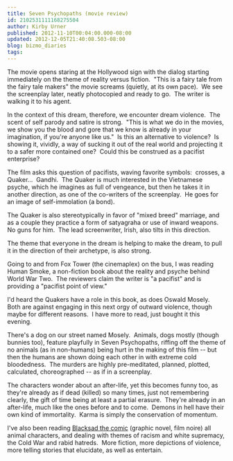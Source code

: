 ```yaml
---
title: Seven Psychopaths (movie review)
id: 2102531111168275504
author: Kirby Urner
published: 2012-11-10T00:04:00.000-08:00
updated: 2012-12-05T21:40:08.503-08:00
blog: bizmo_diaries
tags: 
---
```


The movie opens staring at the Hollywood sign with the dialog starting immediately on the theme of reality versus fiction.  "This is a fairy tale from the fairy tale makers" the movie screams (quietly, at its own pace).  We see the screenplay later, neatly photocopied and ready to go.  The writer is walking it to his agent.

In the context of this dream, therefore, we encounter dream violence.  The scent of self parody and satire is strong.  "This is what we do in the movies, we show you the blood and gore that we know is already in your imagination, if you're anyone like us."  Is this an alternative to violence?  Is showing it, vividly, a way of sucking it out of the real world and projecting it to a safer more contained one?  Could this be construed as a pacifist enterprise?

The film asks this question of pacifists, waving favorite symbols:  crosses, a Quaker...  Gandhi.  The Quaker is much interested in the Vietnamese psyche, which he imagines as full of vengeance, but then he takes it in another direction, as one of the co-writers of the screenplay.  He goes for an image of self-immolation (a bond).

The Quaker is also stereotypically in favor of "mixed breed" marriage, and as a couple they practice a form of satyagraha or use of inward weapons.  No guns for him.  The lead screenwriter, Irish, also tilts in this direction.

The theme that everyone in the dream is helping to make the dream, to pull it in the direction of their archetype, is also strong.

Going to and from Fox Tower (the cinemaplex) on the bus, I was reading Human Smoke, a non-fiction book about the reality and psyche behind World War Two.  The reviewers claim the writer is "a pacifist" and is providing a "pacifist point of view."

I'd heard the Quakers have a role in this book, as does Oswald Mosely.  Both are against engaging in this next orgy of outward violence, though maybe for different reasons.  I have more to read, just bought it this evening.

There's a dog on our street named Mosely.  Animals, dogs mostly (though bunnies too), feature playfully in Seven Psychopaths, riffing off the theme of no animals (as in non-humans) being hurt in the making of this film -- but then the humans are shown doing each other in with extreme cold bloodedness.  The murders are highly pre-meditated, planned, plotted, calculated, choreographed -- as if in a screenplay.

The characters wonder about an after-life, yet this becomes funny too, as they're already as if dead (killed) so many times, just not remembering clearly, the gift of time being at least a partial erasure.  They're already in an after-life, much like the ones before and to come.  Demons in hell have their own kind of immortality.  Karma is simply the conservation of momentum.

I've also been reading [Blacksad the comic](http://worldgame.blogspot.com/2012/11/a-bright-november-day.html) (graphic novel, film noire) all animal characters, and dealing with themes of racism and white supremacy, the Cold War and rabid hatreds.  More fiction, more depictions of violence, more telling stories that elucidate, as well as entertain.
